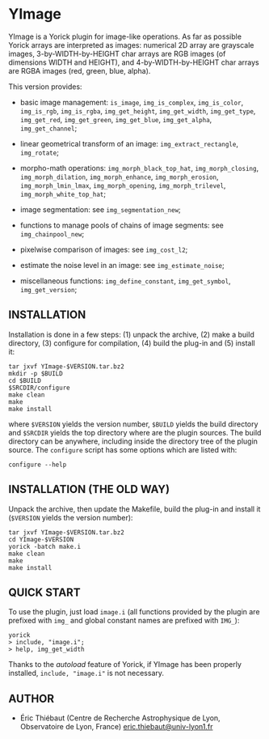 # YImage

YImage is a Yorick plugin for image-like operations.  As far as possible
Yorick arrays are interpreted as images: numerical 2D array are grayscale
images, 3-by-WIDTH-by-HEIGHT char arrays are RGB images (of dimensions WIDTH
and HEIGHT), and 4-by-WIDTH-by-HEIGHT char arrays are RGBA images (red, green,
blue, alpha).

This version provides:

- basic image management: `is_image`, `img_is_complex`, `img_is_color`,
  `img_is_rgb`, `img_is_rgba`, `img_get_height`, `img_get_width`,
  `img_get_type`, `img_get_red`, `img_get_green`, `img_get_blue`,
  `img_get_alpha`, `img_get_channel`;

- linear geometrical transform of an image: `img_extract_rectangle`,
  `img_rotate`;

- morpho-math operations: `img_morph_black_top_hat`, `img_morph_closing`,
  `img_morph_dilation`, `img_morph_enhance`, `img_morph_erosion`,
  `img_morph_lmin_lmax`, `img_morph_opening`, `img_morph_trilevel`,
  `img_morph_white_top_hat`;

- image segmentation: see `img_segmentation_new`;

- functions to manage pools of chains of image segments: see
  `img_chainpool_new`;

- pixelwise comparison of images: see `img_cost_l2`;

- estimate the noise level in an image: see `img_estimate_noise`;

- miscellaneous functions: `img_define_constant`, `img_get_symbol`,
  `img_get_version`;


## INSTALLATION

Installation is done in a few steps: (1) unpack the archive, (2) make a build
directory, (3) configure for compilation, (4) build the plug-in and (5) install
it:

    tar jxvf YImage-$VERSION.tar.bz2
    mkdir -p $BUILD
    cd $BUILD
    $SRCDIR/configure
    make clean
    make
    make install

where `$VERSION` yields the version number, `$BUILD` yields the build directory
and `$SRCDIR` yields the top directory where are the plugin sources.  The build
directory can be anywhere, including inside the directory tree of the plugin
source.  The `configure` script has some options which are listed with:

    configure --help


## INSTALLATION (THE OLD WAY)

Unpack the archive, then update the Makefile, build the plug-in and install it
(`$VERSION` yields the version number):

    tar jxvf YImage-$VERSION.tar.bz2
    cd YImage-$VERSION
    yorick -batch make.i
    make clean
    make
    make install


## QUICK START

To use the plugin, just load `image.i` (all functions provided by the plugin
are prefixed with `img_` and global constant names are prefixed with `IMG_`):

    yorick
    > include, "image.i";
    > help, img_get_width

Thanks to the *autoload* feature of Yorick, if YImage has been properly
installed, `include, "image.i"` is not necessary.


## AUTHOR

* Éric Thiébaut (Centre de Recherche Astrophysique de Lyon, Observatoire de
  Lyon, France) <eric.thiebaut@univ-lyon1.fr>
